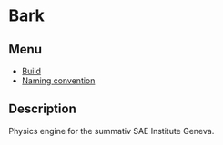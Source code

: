 # Bark

## Menu

- [Build](documentation/Build.md)
- [Naming convention](documentation/NamingConvention.md)

## Description

Physics engine for the summativ SAE Institute Geneva.
